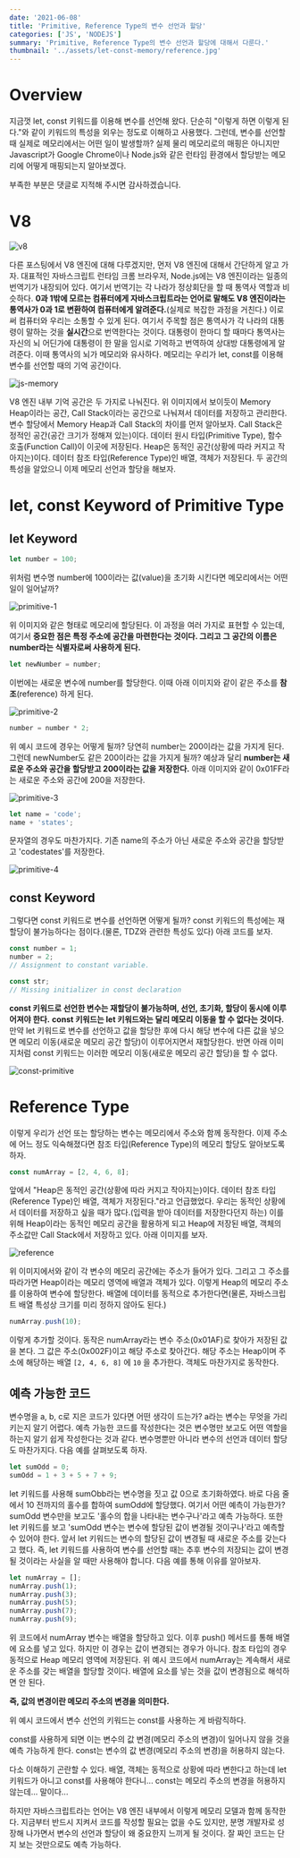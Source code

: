 ```yaml
---
date: '2021-06-08'
title: 'Primitive, Reference Type의 변수 선언과 할당'
categories: ['JS', 'NODEJS']
summary: 'Primitive, Reference Type의 변수 선언과 할당에 대해서 다룬다.'
thumbnail: '../assets/let-const-memory/reference.jpg'
---
```


# Overview

지금껏 let, const 키워드를 이용해 변수를 선언해 왔다. 단순히 "이렇게 하면 이렇게 된다."와 같이 키워드의 특성을 외우는 정도로 이해하고 사용했다. 그런데, 변수를 선언할 때 실제로 메모리에서는 어떤 일이 발생할까? 실제 물리 메모리로의 매핑은 아니지만 Javascript가 Google Chrome이나 Node.js와 같은 런타임 환경에서 할당받는 메모리에 어떻게 매핑되는지 알아보겠다.

부족한 부분은 댓글로 지적해 주시면 감사하겠습니다.

# V8


![v8](../assets/let-const-memory/v8.jpg)


다른 포스팅에서 V8 엔진에 대해 다루겠지만, 먼저 V8 엔진에 대해서 간단하게 알고 가자. 대표적인 자바스크립트 런타임 크롬 브라우저, Node.js에는 V8 엔진이라는 일종의 번역기가 내장되어 있다. 여기서 번역기는 각 나라가 정상회단을 할 때 통역사 역할과 비슷하다. **0과 1밖에 모르는 컴퓨터에게 자바스크립트라는 언어로 말해도 V8 엔진이라는 통역사가 0과 1로 변환하여 컴퓨터에게 알려준다.**(실제로 복잡한 과정을 거친다.) 이로써 컴퓨터와 우리는 소통할 수 있게 된다. 여기서 주목할 점은 통역사가 각 나라의 대통령이 말하는 것을 **실시간**으로 번역한다는 것이다. 대통령이 한마디 할 때마다 통역사는 자신의 뇌 어딘가에 대통령이 한 말을 임시로 기억하고 번역하여 상대방 대통령에게 알려준다. 이때 통역사의 뇌가 메모리와 유사하다. 메모리는 우리가 let, const를 이용해 변수를 선언할 때의 기억 공간이다.


![js-memory](../assets/let-const-memory/js-memory.jpg)


V8 엔진 내부 기억 공간은 두 가지로 나눠진다. 위 이미지에서 보이듯이 Memory Heap이라는 공간, Call Stack이라는 공간으로 나눠져서 데이터를 저장하고 관리한다. 변수 할당에서 Memory Heap과 Call Stack의 차이를 먼저 알아보자. Call Stack은 정적인 공간(공간 크기가 정해져 있는)이다. 데이터 원시 타입(Primitive Type), 함수 호출(Function Call)이 이곳에 저장된다. Heap은 동적인 공간(상황에 따라 커지고 작아지는)이다. 데이터 참조 타입(Reference Type)인 배열, 객체가 저장된다. 두 공간의 특성을 알았으니 이제 메모리 선언과 할당을 해보자.

# let, const Keyword of Primitive Type

## let Keyword

```js
let number = 100;
```

위처럼 변수명 number에 100이라는 값(value)을 초기화 시킨다면 메모리에서는 어떤 일이 일어날까?


![primitive-1](../assets/let-const-memory/primitive-1.jpg)


위 이미지와 같은 형태로 메모리에 할당된다. 이 과정을 여러 가지로 표현할 수 있는데, 여기서 **중요한 점은 특정 주소에 공간을 마련한다는 것이다. 그리고 그 공간의 이름은 number라는 식별자로써 사용하게 된다.**

```js
let newNumber = number;
```

이번에는 새로운 변수에 number를 할당한다. 이때 아래 이미지와 같이 같은 주소를 **참조**(reference) 하게 된다.


![primitive-2](../assets/let-const-memory/primitive-2.jpg)


```js
number = number * 2;
```

위 예시 코드에 경우는 어떻게 될까? 당연히 number는 200이라는 값을 가지게 된다. 그런데 newNumber도 같은 200이라는 값을 가지게 될까? 예상과 달리 **number는 새로운 주소와 공간을 할당받고 200이라는 값을 저장한다.** 아래 이미지와 같이 0x01FF라는 새로운 주소와 공간에 200을 저장한다.


![primitive-3](../assets/let-const-memory/primitive-3.jpg)


```js
let name = 'code';
name + 'states';
```

문자열의 경우도 마찬가지다. 기존 name의 주소가 아닌 새로운 주소와 공간을 할당받고 'codestates'를 저장한다.


![primitive-4](../assets/let-const-memory/primitive-4.jpg)


## const Keyword

그렇다면 const 키워드로 변수를 선언하면 어떻게 될까? const 키워드의 특성에는 재할당이 불가능하다는 점이다.(물론, TDZ와 관련한 특성도 있다) 아래 코드를 보자.

```js
const number = 1;
number = 2;
// Assignment to constant variable.

const str;
// Missing initializer in const declaration
```

**const 키워드로 선언한 변수는 재할당이 불가능하며, 선언, 초기화, 할당이 동시에 이루어져야 한다.** **const 키워드는 let 키워드와는 달리 메모리 이동을 할 수 없다는 것이다.** 만약 let 키워드로 변수를 선언하고 값을 할당한 후에 다시 해당 변수에 다른 값을 넣으면 메모리 이동(새로운 메모리 공간 할당)이 이루어지면서 재할당한다. 반면 아래 이미지처럼 const 키워드는 이러한 메모리 이동(새로운 메모리 공간 할당)을 할 수 없다.


![const-primitive](../assets/let-const-memory/const-primitive.jpg)


# Reference Type

이렇게 우리가 선언 또는 할당하는 변수는 메모리에서 주소와 함께 동작한다. 이제 주소에 어느 정도 익숙해졌다면 참조 타입(Reference Type)의 메모리 할당도 알아보도록 하자.

```js
const numArray = [2, 4, 6, 8];

```

앞에서 "Heap은 동적인 공간(상황에 따라 커지고 작아지는)이다. 데이터 참조 타입(Reference Type)인 배열, 객체가 저장된다."라고 언급했었다. 우리는 동적인 상황에서 데이터를 저장하고 싶을 때가 많다.(입력을 받아 데이터를 저장한다던지 하는) 이를 위해 Heap이라는 동적인 메모리 공간을 활용하게 되고 Heap에 저장된 배열, 객체의 주소값만 Call Stack에서 저장하고 있다. 아래 이미지를 보자.


![reference](../assets/let-const-memory/reference.jpg)


위 이미지에서와 같이 각 변수의 메모리 공간에는 주소가 들어가 있다. 그리고 그 주소를 따라가면 Heap이라는 메모리 영역에 배열과 객체가 있다. 이렇게 Heap의 메모리 주소를 이용하여 변수에 할당한다. 배열에 데이터를 동적으로 추가한다면(물론, 자바스크립트 배열 특성상 크기를 미리 정하지 않아도 된다.)

```js
numArray.push(10);
```

이렇게 추가할 것이다. 동작은 numArray라는 변수 주소(0x01AF)로 찾아가 저장된 값을 본다. 그 값은 주소(0x002F)이고 해당 주소로 찾아간다. 해당 주소는 Heap이며 주소에 해당하는 배열 `[2, 4, 6, 8]` 에 `10` 을 추가한다. 객체도 마찬가지로 동작한다.

## 예측 가능한 코드

변수명을 a, b, c로 지은 코드가 있다면 어떤 생각이 드는가? a라는 변수는 무엇을 가리키는지 알기 어렵다. 예측 가능한 코드를 작성한다는 것은 변수명만 보고도 어떤 역할을 하는지 알기 쉽게 작성한다는 것과 같다. 변수명뿐만 아니라 변수의 선언과 데이터 할당도 마찬가지다. 다음 예를 살펴보도록 하자.

```js
let sumOdd = 0;
sumOdd = 1 + 3 + 5 + 7 + 9;
```

let 키워드를 사용해 sumObb라는 변수명을 짓고 값 0으로 초기화하였다. 바로 다음 줄에서 10 전까지의 홀수를 합하여 sumOdd에 할당했다. 여기서 어떤 예측이 가능한가? sumOdd 변수만을 보고도 '홀수의 합을 나타내는 변수구나'라고 예측 가능하다. 또한 let 키워드를 보고 'sumOdd 변수는 변수에 할당된 값이 변경될 것이구나'라고 예측할 수 있어야 한다. 앞서 let 키워드는 변수의 할당된 값이 변경될 때 새로운 주소를 갖는다고 했다. 즉, let 키워드를 사용하여 변수를 선언할 때는 추후 변수의 저장되는 값이 변경될 것이라는 사실을 알 때만 사용해야 합니다. 다음 예를 통해 이유를 알아보자.

```js
let numArray = [];
numArray.push(1);
numArray.push(3);
numArray.push(5);
numArray.push(7);
numArray.push(9);
```

위 코드에서 numArray 변수는 배열을 할당하고 있다. 이후 push() 메서드를 통해 배열에 요소를 넣고 있다. 하지만 이 경우는 값이 변경되는 경우가 아니다. 참조 타입의 경우 동적으로 Heap 메모리 영역에 저장된다. 위 예시 코드에서 numArray는 계속해서 새로운 주소를 갖는 배열을 할당할 것이다. 배열에 요소를 넣는 것을 값이 변경됨으로 해석하면 안 된다.

**즉, 값의 변경이란 메모리 주소의 변경을 의미한다.**

위 예시 코드에서 변수 선언의 키워드는 const를 사용하는 게 바람직하다.

const를 사용하게 되면 이는 변수의 값 변경(메모리 주소의 변경)이 일어나지 않을 것을 예측 가능하게 한다. const는 변수의 값 변경(메모리 주소의 변경)을 허용하지 않는다.

다소 이해하기 곤란할 수 있다. 배열, 객체는 동적으로 상황에 따라 변한다고 하는데 let 키워드가 아니고 const를 사용해야 한다니... const는 메모리 주소의 변경을 허용하지 않는데... 말이다...

하지만 자바스크립트라는 언어는 V8 엔진 내부에서 이렇게 메모리 모델과 함께 동작한다. 지금부터 반드시 지켜서 코드를 작성할 필요는 없을 수도 있지만, 분명 개발자로 성장해 나가면서 변수의 선언과 할당이 왜 중요한지 느끼게 될 것이다. 잘 짜인 코드는 단지 보는 것만으로도 예측 가능하다.